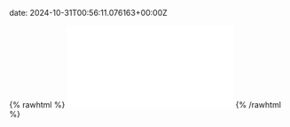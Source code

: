 date: 2024-10-31T00:56:11.076163+00:00Z


{% rawhtml %}
<embed src="./mail.example.com-http.html" type="text/html">
{% /rawhtml %}